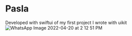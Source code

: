 # Pasla
Developed with swiftui of my first project I wrote with uikit
![WhatsApp Image 2022-04-20 at 2 12 51 PM](https://user-images.githubusercontent.com/47505657/164218732-db0045b6-a895-4afd-b960-98abbcee8420.jpeg)
